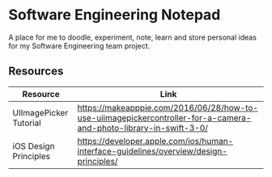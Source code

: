 # Software Engineering Notepad
A place for me to doodle, experiment, note, learn and store personal ideas for my Software Engineering team project.

## Resources ##

Resource  | Link
------------- | -------------
UIImagePicker Tutorial  | https://makeapppie.com/2016/06/28/how-to-use-uiimagepickercontroller-for-a-camera-and-photo-library-in-swift-3-0/
iOS Design Principles  | https://developer.apple.com/ios/human-interface-guidelines/overview/design-principles/
